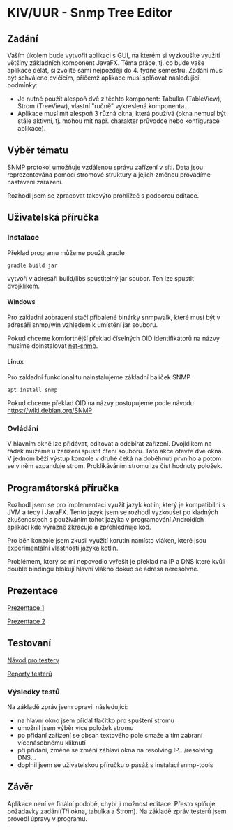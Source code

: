 # KIV/UUR - Snmp Tree Editor

## Zadání
Vaším úkolem bude vytvořit aplikaci s GUI, na kterém si vyzkoušíte využití většiny základních komponent JavaFX. Téma práce, tj. co bude vaše aplikace dělat, si zvolíte sami nejpozději do 4. týdne semestru. Zadání musí být schváleno cvičícím, přičemž aplikace musí splňovat následující podmínky:

 - Je nutné použít alespoň dvě z těchto komponent: Tabulka (TableView), Strom (TreeView), vlastní "ručně" vykreslená komponenta.
 - Aplikace musí mít alespoň 3 různá okna, která používá (okna nemusí být stále aktivní, tj. mohou mít např. charakter průvodce nebo konfigurace aplikace).

## Výběr tématu
 SNMP protokol umožňuje vzdálenou správu zařízení v síti. 
 Data jsou reprezentována pomocí stromové struktury a jejich změnou provádíme nastavení zařázení.
 
 Rozhodl jsem se zpracovat takovýto prohlížeč s podporou editace.
## Uživatelská příručka

### Instalace
Překlad programu můžeme použít gradle
```
gradle build jar
```
vytvoří v adresáři build/libs spustitelný jar soubor. Ten lze spustit dvojklikem.
#### Windows

Pro základní zobrazení stačí přibalené binárky snmpwalk, které musí být v adresáři snmp/win vzhledem k umístění jar souboru.

Pokud chceme komfortnější překlad číselných OID identifikátorů na názvy musíme doinstalovat [net-snmp](https://sourceforge.net/projects/net-snmp/). 

#### Linux

Pro základní funkcionalitu nainstalujeme základní balíček SNMP
```
apt install snmp 
```
Pokud chceme překlad OID na názvy postupujeme podle návodu https://wiki.debian.org/SNMP

### Ovládání

V hlavním okně lze přidávat, editovat a odebírat zařízení. 
Dvojklikem na řádek mužeme u zařízení spustit čtení souboru.
Tato akce otevře dvě okna. V jednom běží výstup konzole v druhé čeká na doběhnutí prvního a potom se v něm expanduje strom. 
Proklikáváním stromu lze číst hodnoty položek.

## Programátorská příručka

Rozhodl jsem se pro implementaci využít jazyk kotlin, který je kompatibilní s JVM a tedy i JavaFX.
Tento jazyk jsem se rozhodl vyzkoušet po kladných zkušenostech s používáním tohot jazyka v
programování Androidích aplikací kde výrazně zkracuje a zpřehledňuje kód.

Pro běh konzole jsem zkusil využití korutin namísto vláken, 
které jsou experimentální vlastností jazyka kotlin.

Problémem, který se mi nepovedlo vyřešit je překlad na IP a DNS které kvůli double bindingu
blokují hlavní vlákno dokud se adresa neresolvne.

## Prezentace

[Prezentace 1](doc/pres1.md)

[Prezentace 2](doc/pres2.md)

## Testovaní

[Návod pro testery](doc/test_manual.md)

[Reporty testerů](doc/test_reports)

### Výsledky testů

Na základě zpráv jsem opravil následující:

 - na hlavní okno jsem přidal tlačítko pro spuštení stromu
 - umožnil jsem výběr více položek stromu
 - po přidání zařízení se obsah textového pole smaže a tím zabraní vícenásobnému kliknutí
 - při přidání, změně se změní záhlaví okna na resolving IP.../resolving DNS...
 - doplnil jsem se uživatelskou příručku o pasáž s instalací snmp-tools
 

## Závěr
Aplikace není ve finální podobě, chybí jí možnost editace. Přesto splňuje požadavky zadání(Tři okna, tabulka a Strom).
Na základě zpráv testerů jsem provedl úpravy v programu.